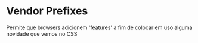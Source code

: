 # Vendor Prefixes

Permite que browsers adicionem 'features'
a fim de colocar em uso alguma novidade que vemos no CSS